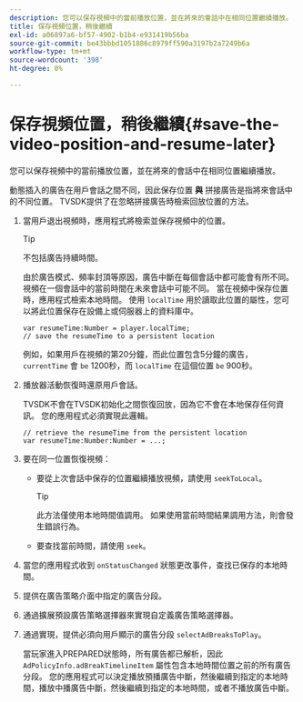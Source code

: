 ```yaml
---
description: 您可以保存視頻中的當前播放位置，並在將來的會話中在相同位置繼續播放。
title: 保存視頻位置，稍後繼續
exl-id: a06897a6-bf57-4902-b1b4-e931419b56ba
source-git-commit: be43bbbd1051886c8979ff590a3197b2a7249b6a
workflow-type: tm+mt
source-wordcount: '398'
ht-degree: 0%

---
```


# 保存視頻位置，稍後繼續{#save-the-video-position-and-resume-later}

您可以保存視頻中的當前播放位置，並在將來的會話中在相同位置繼續播放。

動態插入的廣告在用戶會話之間不同，因此保存位置 **與** 拼接廣告是指將來會話中的不同位置。 TVSDK提供了在忽略拼接廣告時檢索回放位置的方法。

1. 當用戶退出視頻時，應用程式將檢索並保存視頻中的位置。

   >[!TIP]
   >
   >不包括廣告持續時間。

   由於廣告模式、頻率封頂等原因，廣告中斷在每個會話中都可能會有所不同。 視頻在一個會話中的當前時間在未來會話中可能不同。 當在視頻中保存位置時，應用程式檢索本地時間。 使用 `localTime` 用於讀取此位置的屬性，您可以將此位置保存在設備上或伺服器上的資料庫中。

   ```
   var resumeTime:Number = player.localTime; 
   // save the resumeTime to a persistent location
   ```

   例如，如果用戶在視頻的第20分鐘，而此位置包含5分鐘的廣告， `currentTime` 會 `be` 1200秒，而 `localTime` 在這個位置 `be` 900秒。

1. 播放器活動恢復時還原用戶會話。

   TVSDK不會在TVSDK初始化之間恢復回放，因為它不會在本地保存任何資訊。 您的應用程式必須實現此邏輯。

   ```
   // retrieve the resumeTime from the persistent location 
   var resumeTime:Number:Number = ...;
   ```

1. 要在同一位置恢復視頻：

   * 要從上次會話中保存的位置繼續播放視頻，請使用 `seekToLocal`。

      >[!TIP]
      >
      >此方法僅使用本地時間值調用。 如果使用當前時間結果調用方法，則會發生錯誤行為。

   * 要查找當前時間，請使用 `seek`。

1. 當您的應用程式收到 `onStatusChanged` 狀態更改事件，查找已保存的本地時間。
1. 提供在廣告策略介面中指定的廣告分段。
1. 通過擴展預設廣告策略選擇器來實現自定義廣告策略選擇器。
1. 通過實現，提供必須向用戶顯示的廣告分段 `selectAdBreaksToPlay`。

   當玩家進入PREPARED狀態時，所有廣告都已解析，因此 `AdPolicyInfo.adBreakTimelineItem` 屬性包含本地時間位置之前的所有廣告分段。 您的應用程式可以決定播放預播廣告中斷，然後繼續到指定的本地時間，播放中播廣告中斷，然後繼續到指定的本地時間，或者不播放廣告中斷。
